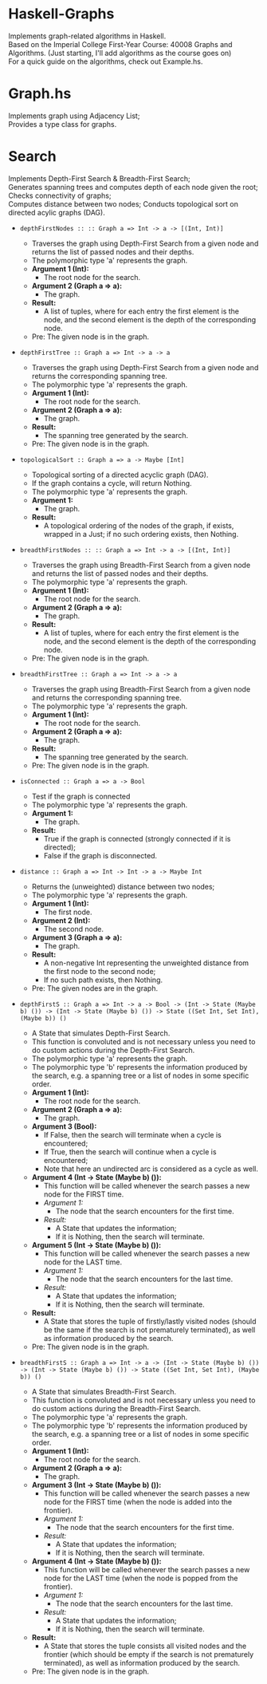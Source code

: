 # Haskell-Graphs
Implements graph-related algorithms in Haskell.  
Based on the Imperial College First-Year Course: 40008 Graphs and Algorithms. 
(Just starting, I'll add algorithms as the course goes on)  
For a quick guide on the algorithms, check out Example.hs.  

# Graph.hs
Implements graph using Adjacency List;  
Provides a type class for graphs.  

# Search
Implements Depth-First Search & Breadth-First Search;  
Generates spanning trees and computes depth of each node given the root;  
Checks connectivity of graphs;  
Computes distance between two nodes;
Conducts topological sort on directed acylic graphs (DAG).  

* `depthFirstNodes :: :: Graph a => Int -> a -> [(Int, Int)]`  
  * Traverses the graph using Depth-First Search from a given node and returns the list of passed nodes and their depths.  
  * The polymorphic type 'a' represents the graph.  
  * **Argument 1 (Int):**  
    * The root node for the search.  
  * **Argument 2 (Graph a => a):**  
    * The graph.  
  * **Result:**  
    * A list of tuples, where for each entry the first element is the node, and the second element is the depth of the corresponding node.  
  * Pre: The given node is in the graph.  
  
* `depthFirstTree :: Graph a => Int -> a -> a`  
  * Traverses the graph using Depth-First Search from a given node and returns the corresponding spanning tree.  
  * The polymorphic type 'a' represents the graph.  
  * **Argument 1 (Int):**  
    * The root node for the search.  
  * **Argument 2 (Graph a => a):**  
    * The graph.  
  * **Result:**  
    * The spanning tree generated by the search.  
  * Pre: The given node is in the graph.  

* `topologicalSort :: Graph a => a -> Maybe [Int]`  
  * Topological sorting of a directed acyclic graph (DAG).  
  * If the graph contains a cycle, will return Nothing.  
  * The polymorphic type 'a' represents the graph.  
  * **Argument 1:**  
    * The graph.  
  * **Result:**  
    * A topological ordering of the nodes of the graph, if exists, wrapped in a Just; if no such ordering exists, then Nothing.  

* `breadthFirstNodes :: :: Graph a => Int -> a -> [(Int, Int)]`  
  * Traverses the graph using Breadth-First Search from a given node and returns the list of passed nodes and their depths.  
  * The polymorphic type 'a' represents the graph.  
  * **Argument 1 (Int):**  
    * The root node for the search.  
  * **Argument 2 (Graph a => a):**  
    * The graph.  
  * **Result:**  
    * A list of tuples, where for each entry the first element is the node, and the second element is the depth of the corresponding node.  
  * Pre: The given node is in the graph.  

* `breadthFirstTree :: Graph a => Int -> a -> a`  
  * Traverses the graph using Breadth-First Search from a given node and returns the corresponding spanning tree.  
  * The polymorphic type 'a' represents the graph.  
  * **Argument 1 (Int):**  
    * The root node for the search.  
  * **Argument 2 (Graph a => a):**  
    * The graph.  
  * **Result:**  
    * The spanning tree generated by the search.  
  * Pre: The given node is in the graph.  

* `isConnected :: Graph a => a -> Bool`  
  * Test if the graph is connected  
  * The polymorphic type 'a' represents the graph.  
  * **Argument 1:**
    * The graph.   
  * **Result:**  
    * True if the graph is connected (strongly connected if it is directed);
    * False if the graph is disconnected.  

* `distance :: Graph a => Int -> Int -> a -> Maybe Int`  
  * Returns the (unweighted) distance between two nodes;   
  * The polymorphic type 'a' represents the graph.  
  * **Argument 1 (Int):**
    * The first node.  
  * **Argument 2 (Int):**
    * The second node.  
  * **Argument 3 (Graph a => a):**
    * The graph.   
  * **Result:**  
    * A non-negative Int representing the unweighted distance from the first node to the second node;  
    * If no such path exists, then Nothing.  
  * Pre: The given nodes are in the graph.  

* `depthFirstS :: Graph a => Int -> a -> Bool -> (Int -> State (Maybe b) ()) -> (Int -> State (Maybe b) ()) -> State ((Set Int, Set Int), (Maybe b)) ()`  
  * A State that simulates Depth-First Search.  
  * This function is convoluted and is not necessary unless you need to do custom actions during the Depth-First Search.  
  * The polymorphic type 'a' represents the graph.  
  * The polymorphic type 'b' represents the information produced by the search, e.g. a spanning tree or a list of nodes in some specific order.  
  * **Argument 1 (Int):**  
    * The root node for the search.  
  * **Argument 2 (Graph a => a):**  
    * The graph.  
  * **Argument 3 (Bool):**  
    * If False, then the search will terminate when a cycle is encountered;  
    * If True, then the search will continue when a cycle is encountered;  
    * Note that here an undirected arc is considered as a cycle as well.  
  * **Argument 4 (Int -> State (Maybe b) ()):**  
    * This function will be called whenever the search passes a new node for the FIRST time.  
    * *Argument 1:*  
      * The node that the search encounters for the first time.  
    * *Result:*  
      * A State that updates the information;  
      * If it is Nothing, then the search will terminate.  
  * **Argument 5 (Int -> State (Maybe b) ()):**  
    * This function will be called whenever the search passes a new node for the LAST time.  
    * *Argument 1:*  
      * The node that the search encounters for the last time.  
    * *Result:*  
      * A State that updates the information;  
      * If it is Nothing, then the search will terminate.  
  * **Result:**  
    * A State that stores the tuple of firstly/lastly visited nodes (should be the same if the search is not prematurely terminated), as well as information produced by the search.  
  * Pre: The given node is in the graph.  

* `breadthFirstS :: Graph a => Int -> a -> (Int -> State (Maybe b) ()) -> (Int -> State (Maybe b) ()) -> State ((Set Int, Set Int), (Maybe b)) ()`  
  * A State that simulates Breadth-First Search.  
  * This function is convoluted and is not necessary unless you need to do custom actions during the Breadth-First Search.  
  * The polymorphic type 'a' represents the graph.  
  * The polymorphic type 'b' represents the information produced by the search, e.g. a spanning tree or a list of nodes in some specific order.  
  * **Argument 1 (Int):**  
    * The root node for the search.  
  * **Argument 2 (Graph a => a):**  
    * The graph.  
  * **Argument 3 (Int -> State (Maybe b) ()):**  
    * This function will be called whenever the search passes a new node for the FIRST time (when the node is added into the frontier).  
    * *Argument 1:*  
      * The node that the search encounters for the first time.  
    * *Result:*  
      * A State that updates the information;  
      * If it is Nothing, then the search will terminate.  
  * **Argument 4 (Int -> State (Maybe b) ()):**  
    * This function will be called whenever the search passes a new node for the LAST time (when the node is popped from the frontier).  
    * *Argument 1:*  
      * The node that the search encounters for the last time.  
    * *Result:*  
      * A State that updates the information;  
      * If it is Nothing, then the search will terminate.  
  * **Result:**  
    * A State that stores the tuple consists all visited nodes and the frontier (which should be empty if the search is not prematurely terminated), as well as information produced by the search.  
  * Pre: The given node is in the graph.  

